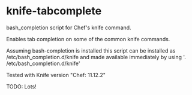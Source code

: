 knife-tabcomplete
=================

bash_completion script for Chef's knife command. 

Enables tab completion on some of the common knife commands. 

Assuming bash-completion is installed this script can be installed as /etc/bash_completion.d/knife 
and made available immediately by using '. /etc/bash_completion.d/knife' 

Tested with Knife version "Chef: 11.12.2"

TODO: Lots!

